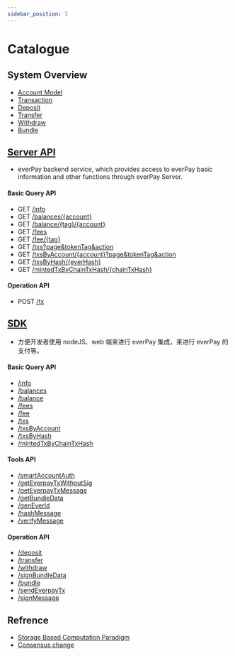 ```yaml
---
sidebar_position: 3
---
```


# Catalogue

## System Overview

* [Account Model](./dive/account-model.md)
* [Transaction](./dive/transaction.md)
* [Deposit](./dive/deposit.md)
* [Transfer](./dive/transfer.md)
* [Withdraw](./dive/withdraw.md)
* [Bundle](./dive/bundle.md)

## [Server API](./server-api/intro.md)

* everPay backend service, which provides access to everPay basic information and other functions through everPay Server.

#### Basic Query API

* GET [/info](./server-api/basic-api/info.md)
* GET [/balances/{account}](./server-api/basic-api/balances.md)
* GET [/balance/{tag}/{account}](./server-api/basic-api/balance.md)
* GET [/fees](./server-api/basic-api/fees.md)
* GET [/fee/{tag}](./server-api/basic-api/fee.md)
* GET [/txs?page&tokenTag&action](./server-api/basic-api/txs.md)
* GET [/txsByAccount/{account}?page&tokenTag&action](./server-api/basic-api/txsByAccount.md)
* GET [/txsByHash/{everHash}](./server-api/basic-api/txByHash.md)
* GET [/mintedTxByChainTxHash/{chainTxHash}](./server-api/basic-api/mintedTxByChainTxHash.md)

#### Operation API

* POST [/tx](./server-api/operation-api/tx.md)

## [SDK](./SDK/everpay-js.md)

* 方便开发者使用 nodeJS、web 端来进行 everPay 集成，来进行 everPay 的支付等。

#### Basic Query API

* [/info](./SDK/everpay-js/basic-api/info)
* [/balances](./SDK/everpay-js/basic-api/balances)
* [/balance](./SDK/everpay-js/basic-api/balance)
* [/fees](./SDK/everpay-js/basic-api/fees)
* [/fee](./SDK/everpay-js/basic-api/fee)
* [/txs](./SDK/everpay-js/basic-api/txs)
* [/txsByAccount](./SDK/everpay-js/basic-api/txsByAccount)
* [/txsByHash](./SDK/everpay-js/basic-api/txByHash)
* [/mintedTxByChainTxHash](./SDK/everpay-js/basic-api/mintedTxByChainTxHash)

#### Tools API

* [/smartAccountAuth](./SDK/everpay-js/tool-api/smartAccountAuth)
* [/getEverpayTxWithoutSig](./SDK/everpay-js/tool-api/getEverpayTxWithoutSig)
* [/getEverpayTxMessage](./SDK/everpay-js/tool-api/getEverpayTxMessage)
* [/getBundleData](./SDK/everpay-js/tool-api/getBundleData)
* [/genEverId](./SDK/everpay-js/tool-api/genEverId)
* [/hashMessage](./SDK/everpay-js/tool-api/hashMessage)
* [/verifyMessage](./SDK/everpay-js/tool-api/verifyMessage)

#### Operation API

* [/deposit](./SDK/everpay-js/operation-api/deposit)
* [/transfer](./SDK/everpay-js/operation-api/transfer)
* [/withdraw](./SDK/everpay-js/operation-api/withdraw)
* [/signBundleData](./SDK/everpay-js/operation-api/signBundleData)
* [/bundle](./SDK/everpay-js/operation-api/bundle)
* [/sendEverpayTx](./SDK/everpay-js/operation-api/sendEverpayTx)
* [/signMessage](./SDK/everpay-js/operation-api/signMessage)

## Refrence

* [Storage Based Computation Paradigm](./refrence/storage-based-computation-paradigm.md)
* [Consensus change](./refrence/consensus.md)
